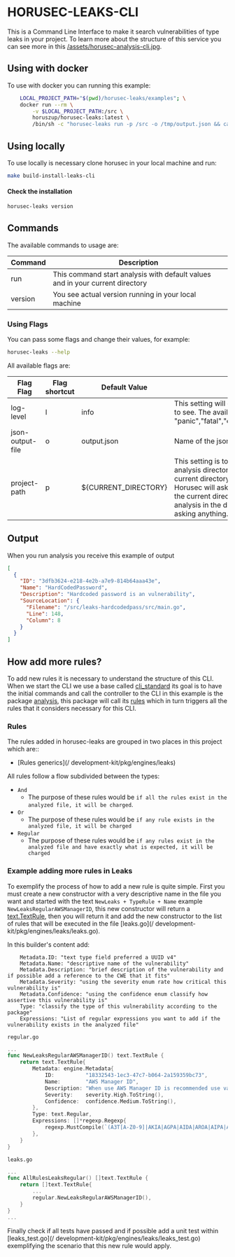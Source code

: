 # HORUSEC-LEAKS-CLI
This is a Command Line Interface to make it search vulnerabilities of type leaks in your project.
To learn more about the structure of this service you can see more in this <a href="../assets/horusec-analysis-cli.jpg">/assets/horusec-analysis-cli.jpg</a>.

## Using with docker
To use with docker you can running this example:
```bash
    LOCAL_PROJECT_PATH="$(pwd)/horusec-leaks/examples"; \
    docker run --rm \
        -v $LOCAL_PROJECT_PATH:/src \
        horuszup/horusec-leaks:latest \
        /bin/sh -c "horusec-leaks run -p /src -o /tmp/output.json && cat /tmp/output.json"
```

## Using locally
To use locally is necessary clone horusec in your local machine and run:
```bash
make build-install-leaks-cli
```

#### Check the installation
```bash
horusec-leaks version
```

## Commands
The available commands to usage are:

| Command | Description |
|---------|-------------|
| run     | This command start analysis with default values and in your current directory |
| version | You see actual version running in your local machine |

### Using Flags
You can pass some flags and change their values, for example:
```bash
horusec-leaks --help
```

All available flags are:

| Flag Flag        | Flag shortcut | Default Value        | Description |
|------------------|---------------|----------------------|-------------|
| log-level        | l             | info                 | This setting will define what level of logging I want to see. The available levels are: "panic","fatal","error","warn","info","debug","trace" |
| json-output-file | o             | output.json          | Name of the json file to save result of the analysis |
| project-path     | p             | ${CURRENT_DIRECTORY} | This setting is to know if I want to change the analysis directory and do not want to run in the current directory. If this value is not passed, Horusec will ask if you want to run the analysis in the current directory. If you pass it it will start the analysis in the directory informed by you without asking anything. |

## Output
When you run analysis you receive this example of output
```json
[
  {
    "ID": "3dfb3624-e218-4e2b-a7e9-814b64aaa43e",
    "Name": "HardCodedPassword",
    "Description": "Hardcoded password is an vulnerability",
    "SourceLocation": {
      "Filename": "/src/leaks-hardcodedpass/src/main.go",
      "Line": 148,
      "Column": 8
    }
  }
]
```

## How add more rules?
To add new rules it is necessary to understand the structure of this CLI. When we start the CLI we use a base called [cli_standard](/development-kit/pkg/cli_standard) its goal is to have the initial commands and call the controller to the CLI in this example is the package [analysis](/development-kit/pkg/engines/leaks/analysis), this package will call its [rules](/development-kit/pkg/engines/leaks/analysis) which in turn triggers all the rules that it considers necessary for this CLI.
### Rules
The rules added in horusec-leaks are grouped in two places in this project which are::
* [Rules generics](/ development-kit/pkg/engines/leaks)

All rules follow a flow subdivided between the types:
* `And`
    * The purpose of these rules would be `if all the rules exist in the analyzed file, it will be charged`. 
* `Or`
    * The purpose of these rules would be `if any rule exists in the analyzed file, it will be charged`
* `Regular`
    * The purpose of these rules would be `if any rules exist in the analyzed file and have exactly what is expected, it will be charged`  

### Example adding more rules in Leaks
To exemplify the process of how to add a new rule is quite simple. First you must create a new constructor with a very descriptive name in the file you want and started with the text `NewLeaks + TypeRule + Name` example `NewLeaksRegularAWSManagerID`, this new constructor will return a [text.TextRule](https://github.com/ZupIT/horusec-engine/text), then you will return it and add the new constructor to the list of rules that will be executed in the file [leaks.go](/ development-kit/pkg/engines/leaks/leaks.go).

In this builder's content add:
```text
    Metadata.ID: "text type field preferred a UUID v4"
    Metadata.Name: "descriptive name of the vulnerability"
    Metadata.Description: "brief description of the vulnerability and if possible add a reference to the CWE that it fits"
    Metadata.Severity: "using the severity enum rate how critical this vulnerability is"
    Metadata.Confidence: "using the confidence enum classify how assertive this vulnerability is"
    Type: "classify the type of this vulnerability according to the package"
    Expressions: "List of regular expressions you want to add if the vulnerability exists in the analyzed file"
```

`regular.go`
```go
...
func NewLeaksRegularAWSManagerID() text.TextRule {
	return text.TextRule{
		Metadata: engine.Metadata{
			ID:          "18332543-1ec3-47c7-b064-2a159359bc73",
			Name:        "AWS Manager ID",
			Description: "When use AWS Manager ID is recommended use vault or environment variable encrypted for the best security. For more information checkout the CWE-798 (https://cwe.mitre.org/data/definitions/798.html) advisory.",
			Severity:    severity.High.ToString(),
			Confidence:  confidence.Medium.ToString(),
		},
		Type: text.Regular,
		Expressions: []*regexp.Regexp{
			regexp.MustCompile(`(A3T[A-Z0-9]|AKIA|AGPA|AIDA|AROA|AIPA|ANPA|ANVA|ASIA)[A-Z0-9]{16}`),
		},
	}
}
```

`leaks.go`
```go
...
func AllRulesLeaksRegular() []text.TextRule {
    return []text.TextRule{
        ...
        regular.NewLeaksRegularAWSManagerID(),
    }
}
...
```

Finally check if all tests have passed and if possible add a unit test within [leaks_test.go](/ development-kit/pkg/engines/leaks/leaks_test.go) exemplifying the scenario that this new rule would apply.
